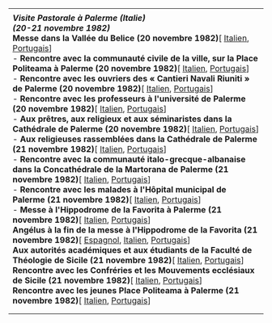 |     |
| --- |
|  |
| ***Visite Pastorale à Palerme (Italie)***<br>***(20-21 novembre 1982)***<br>**Messe dans la Vallée du Belice (20 novembre 1982)**[ [Italien](/content/john-paul-ii/it/homilies/1982/documents/hf_jp-ii_hom_19821120_belice.html), [Portugais](/content/john-paul-ii/pt/homilies/1982/documents/hf_jp-ii_hom_19821120_belice.html)] <br>- **Rencontre avec la communauté civile de la ville, sur la Place Politeama à Palerme (20 novembre 1982)**[ [Italien](/content/john-paul-ii/it/speeches/1982/november/documents/hf_jp-ii_spe_19821120_comunita-civile.html), [Portugais](/content/john-paul-ii/pt/speeches/1982/november/documents/hf_jp-ii_spe_19821120_comunita-civile.html)] <br>- **Rencontre avec les ouvriers des « Cantieri Navali Riuniti » de Palerme (20 novembre 1982)**[ [Italien](/content/john-paul-ii/it/speeches/1982/november/documents/hf_jp-ii_spe_19821120_cantieri-navali.html), [Portugais](/content/john-paul-ii/pt/speeches/1982/november/documents/hf_jp-ii_spe_19821120_cantieri-navali.html)] <br>- **Rencontre avec les professeurs à l'université de Palerme (20 novembre 1982)**[ [Italien](/content/john-paul-ii/it/speeches/1982/november/documents/hf_jp-ii_spe_19821120_docenti-universita.html), [Portugais](/content/john-paul-ii/pt/speeches/1982/november/documents/hf_jp-ii_spe_19821120_docenti-universita.html)] <br>- **Aux prêtres, aux religieux et aux séminaristes dans la Cathédrale de Palerme (20 novembre 1982)**[ [Italien](/content/john-paul-ii/it/speeches/1982/november/documents/hf_jp-ii_spe_19821120_sacerdoti-religiosi.html), [Portugais](/content/john-paul-ii/pt/speeches/1982/november/documents/hf_jp-ii_spe_19821120_sacerdoti-religiosi.html)] <br>- **Aux religieuses rassemblées dans la Cathédrale de Palerme (21 novembre 1982)**[ [Italien](/content/john-paul-ii/it/speeches/1982/november/documents/hf_jp-ii_spe_19821121_religiose-palermo.html), [Portugais](/content/john-paul-ii/pt/speeches/1982/november/documents/hf_jp-ii_spe_19821121_religiose-palermo.html)] <br>- **Rencontre avec la communauté italo-grecque-albanaise dans la Concathédrale de la Martorana de Palerme (21 novembre 1982)**[ [Italien](/content/john-paul-ii/it/speeches/1982/november/documents/hf_jp-ii_spe_19821121_concattedrale-martorana.html), [Portugais](/content/john-paul-ii/pt/speeches/1982/november/documents/hf_jp-ii_spe_19821121_concattedrale-martorana.html)] <br>- **Rencontre avec les malades à l'Hôpital municipal de Palerme (21 novembre 1982)**[ [Italien](/content/john-paul-ii/it/speeches/1982/november/documents/hf_jp-ii_spe_19821121_ammalati-ospedale.html), [Portugais](/content/john-paul-ii/pt/speeches/1982/november/documents/hf_jp-ii_spe_19821121_ammalati-ospedale.html)] <br>- **Messe à l'Hippodrome de la Favorita à Palerme (21 novembre 1982)**[ [Italien](/content/john-paul-ii/it/homilies/1982/documents/hf_jp-ii_hom_19821121_palermo.html), [Portugais](/content/john-paul-ii/pt/homilies/1982/documents/hf_jp-ii_hom_19821121_palermo.html)] <br>**Angélus à la fin de la messe à** **l'Hippodrome de la Favorita** **(21 novembre 1982)**[ [Espagnol](/content/john-paul-ii/es/angelus/1982/documents/hf_jp-ii_ang_19821121.html), [Italien](/content/john-paul-ii/it/angelus/1982/documents/hf_jp-ii_ang_19821121.html), [Portugais](/content/john-paul-ii/pt/angelus/1982/documents/hf_jp-ii_ang_19821121.html)]<br>**Aux autorités académiques et aux étudiants de la Faculté de Théologie de Sicile (21 novembre 1982)**[ [Italien](/content/john-paul-ii/it/speeches/1982/november/documents/hf_jp-ii_spe_19821121_facolta-teologica.html), [Portugais](/content/john-paul-ii/pt/speeches/1982/november/documents/hf_jp-ii_spe_19821121_facolta-teologica.html)] <br>**Rencontre avec les Confréries et les Mouvements ecclésiaux de Sicile (21 novembre 1982)**[ [Italien](/content/john-paul-ii/it/speeches/1982/november/documents/hf_jp-ii_spe_19821121_confraternite-sicilia.html), [Portugais](/content/john-paul-ii/pt/speeches/1982/november/documents/hf_jp-ii_spe_19821121_confraternite-sicilia.html)] <br>**Rencontre avec les jeunes Place Politeama à Palerme (21 novembre 1982)**[ [Italien](/content/john-paul-ii/it/speeches/1982/november/documents/hf_jp-ii_spe_19821121_giovani-sicilia.html), [Portugais](/content/john-paul-ii/pt/speeches/1982/november/documents/hf_jp-ii_spe_19821121_giovani-sicilia.html)] |
|  |
|  |